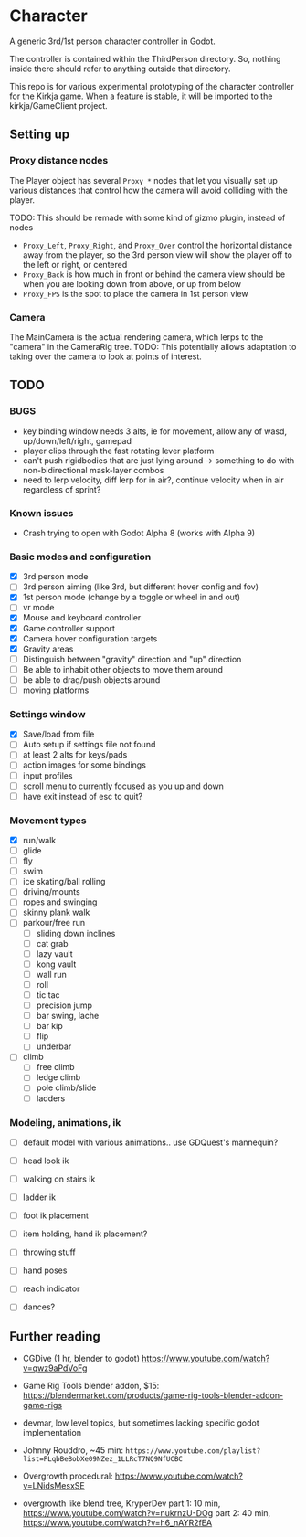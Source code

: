 # Character

A generic 3rd/1st person character controller in Godot.

The controller is contained within the ThirdPerson directory. So, nothing inside there should
refer to anything outside that directory.

This repo is for various experimental prototyping of the character controller for the Kirkja game.
When a feature is stable, it will be imported to the kirkja/GameClient project.


## Setting up

### Proxy distance nodes

The Player object has several `Proxy_*` nodes that let you visually set up various
distances that control how the camera will avoid colliding with the player.

TODO: This should be remade with some kind of gizmo plugin, instead of nodes 

- `Proxy_Left`, `Proxy_Right`, and `Proxy_Over` control the horizontal distance away from the player, so
  the 3rd person view will show the player off to the left or right, or centered
- `Proxy_Back` is how much in front or behind the camera view should be when you are looking down
  from above, or up from below
- `Proxy_FPS` is the spot to place the camera in 1st person view


### Camera

The MainCamera is the actual rendering camera, which lerps to the "camera" in the CameraRig tree.
TODO: This potentially allows adaptation to taking over the camera to look at points of interest.


## TODO

### BUGS
- key binding window needs 3 alts, ie for movement, allow any of wasd, up/down/left/right, gamepad
- player clips through the fast rotating lever platform
- can't push rigidbodies that are just lying around -> something to do with non-bidirectional mask-layer combos
- need to lerp velocity, diff lerp for in air?, continue velocity when in air regardless of sprint?

### Known issues
- Crash trying to open with Godot Alpha 8 (works with Alpha 9)


### Basic modes and configuration
- [x] 3rd person mode
- [ ] 3rd person aiming (like 3rd, but different hover config and fov)
- [x] 1st person mode (change by a toggle or wheel in and out)
- [ ] vr mode
- [x] Mouse and keyboard controller
- [x] Game controller support
- [x] Camera hover configuration targets
- [x] Gravity areas
- [ ] Distinguish between "gravity" direction and "up" direction
- [ ] Be able to inhabit other objects to move them around
- [ ] be able to drag/push objects around
- [ ] moving platforms

### Settings window
- [x] Save/load from file
- [ ] Auto setup if settings file not found
- [ ] at least 2 alts for keys/pads
- [ ] action images for some bindings 
- [ ] input profiles
- [ ] scroll menu to currently focused as you up and down
- [ ] have exit instead of esc to quit?

### Movement types
- [x] run/walk
- [ ] glide
- [ ] fly
- [ ] swim
- [ ] ice skating/ball rolling
- [ ] driving/mounts
- [ ] ropes and swinging
- [ ] skinny plank walk
- [ ] parkour/free run
  - [ ] sliding down inclines
  - [ ] cat grab
  - [ ] lazy vault
  - [ ] kong vault
  - [ ] wall run
  - [ ] roll
  - [ ] tic tac
  - [ ] precision jump
  - [ ] bar swing, lache
  - [ ] bar kip
  - [ ] flip
  - [ ] underbar
- [ ] climb
  - [ ] free climb
  - [ ] ledge climb
  - [ ] pole climb/slide
  - [ ] ladders

### Modeling, animations, ik
- [ ] default model with various animations.. use GDQuest's mannequin?
- [ ] head look ik
- [ ] walking on stairs ik
- [ ] ladder ik
- [ ] foot ik placement
- [ ] item holding, hand ik placement?
- [ ] throwing stuff
- [ ] hand poses
- [ ] reach indicator
- [ ] dances?




## Further reading

- CGDive (1 hr, blender to godot)  https://www.youtube.com/watch?v=qwz9aPdVoFg
- Game Rig Tools blender addon, $15:  https://blendermarket.com/products/game-rig-tools-blender-addon-game-rigs
- devmar, low level topics, but sometimes lacking specific godot implementation
- Johnny Rouddro, ~45 min: `https://www.youtube.com/playlist?list=PLqbBeBobXe09NZez_1LLRcT7NQ9NfUCBC`

- Overgrowth procedural: https://www.youtube.com/watch?v=LNidsMesxSE
- overgrowth like blend tree, KryperDev
      part 1: 10 min, https://www.youtube.com/watch?v=nukrnzU-DOg
      part 2: 40 min, https://www.youtube.com/watch?v=h6_nAYR2fEA


